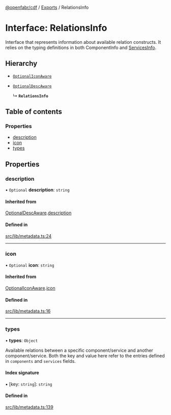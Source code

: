 [@openfabr/cdf](../README.md) / [Exports](../modules.md) / RelationsInfo

# Interface: RelationsInfo

Interface that represents information about available relation constructs.
It relies on the typing definitions in both ComponentInfo and [ServicesInfo](ServicesInfo.md).

## Hierarchy

- [`OptionalIconAware`](OptionalIconAware.md)

- [`OptionalDescAware`](OptionalDescAware.md)

  ↳ **`RelationsInfo`**

## Table of contents

### Properties

- [description](RelationsInfo.md#description)
- [icon](RelationsInfo.md#icon)
- [types](RelationsInfo.md#types)

## Properties

### description

• `Optional` **description**: `string`

#### Inherited from

[OptionalDescAware](OptionalDescAware.md).[description](OptionalDescAware.md#description)

#### Defined in

[src/lib/metadata.ts:24](https://github.com/openfabr/cdf/blob/e70ef03/core/typescript/src/lib/metadata.ts#L24)

___

### icon

• `Optional` **icon**: `string`

#### Inherited from

[OptionalIconAware](OptionalIconAware.md).[icon](OptionalIconAware.md#icon)

#### Defined in

[src/lib/metadata.ts:16](https://github.com/openfabr/cdf/blob/e70ef03/core/typescript/src/lib/metadata.ts#L16)

___

### types

• **types**: `Object`

Available relations between a specific component/service and another component/service.
Both the key and value here refer to the entries defined in `components` and `services` fields.

#### Index signature

▪ [key: `string`]: `string`

#### Defined in

[src/lib/metadata.ts:139](https://github.com/openfabr/cdf/blob/e70ef03/core/typescript/src/lib/metadata.ts#L139)
